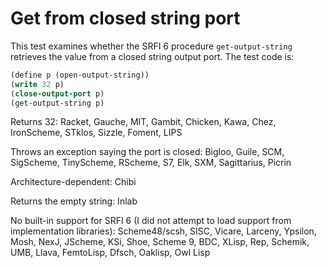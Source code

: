 # Get from closed string port

This test examines whether the SRFI 6 procedure `get-output-string` retrieves the value from a closed string output port.  The test code is:

```Scheme
(define p (open-output-string))
(write 32 p)
(close-output-port p)
(get-output-string p)
```

Returns 32:  Racket, Gauche, MIT, Gambit, Chicken, Kawa, Chez, IronScheme, STklos, Sizzle, Foment, LIPS

Throws an exception saying the port is closed:  Bigloo, Guile, SCM, SigScheme, TinyScheme, RScheme, S7, Elk, SXM, Sagittarius, Picrin

Architecture-dependent: Chibi

Returns the empty string: Inlab

No built-in support for SRFI 6 (I did not attempt to load support from implementation libraries):  Scheme48/scsh, SISC, Vicare, Larceny, Ypsilon, Mosh, NexJ, JScheme, KSi, Shoe, Scheme 9, BDC, XLisp, Rep, Schemik, UMB, Llava, FemtoLisp, Dfsch, Oaklisp, Owl Lisp
